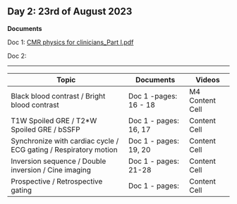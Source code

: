 **Day 2: 23rd of August 2023**
-------------------
**Documents**

Doc 1: [CMR physics for clinicians_Part I.pdf](../Week%201/Documents/CMR%20physics%20for%20clinicians_Part%20I.pdf)

Doc 2: 

----------------------------


|     Topic     |   Documents    |    Videos    |
| ------------- | ------------- | ------------- | 
| Black blood contrast / Bright blood contrast	  | Doc 1 -pages: 16 - 18| M4 Content Cell  |
|  T1W Spoiled GRE / T2*W Spoiled GRE / bSSFP  | Doc 1 - pages: 16, 17  |        Content Cell  |
|  Synchronize with cardiac cycle / ECG gating / Respiratory motion |  Doc 1 - pages: 19, 20|        Content Cell  |
| Inversion sequence / Double inversion / Cine imaging |  Doc 1  - pages: 21-28 |        Content Cell  |
| Prospective / Retrospective gating  |   Doc 1 - pages:  |        Content Cell  |


<!--- gjhgj  --->

